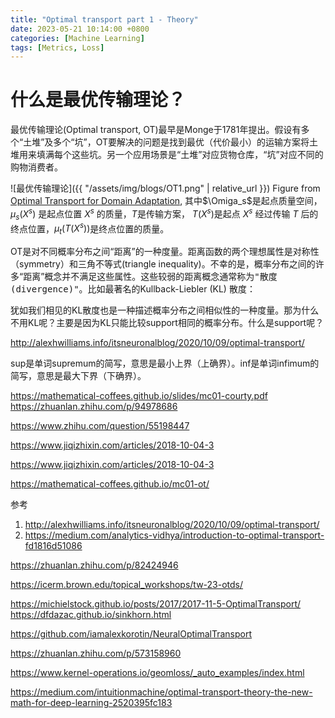 ```yaml
---
title: "Optimal transport part 1 - Theory"
date: 2023-05-21 10:14:00 +0800
categories: [Machine Learning]
tags: [Metrics, Loss]
---
```


# 什么是最优传输理论？
最优传输理论(Optimal transport, OT)最早是Monge于1781年提出。假设有多个“土堆”及多个“坑”，OT要解决的问题是找到最优（代价最小）的运输方案将土堆用来填满每个这些坑。另一个应用场景是“土堆”对应货物仓库，“坑”对应不同的购物消费者。

![最优传输理论]({{ "/assets/img/blogs/OT1.png" | relative_url }}) 
Figure from [Optimal Transport for Domain Adaptation](https://hal.science/hal-01377220/file/OTPAMI.pdf), 其中$\Omiga_s$是起点质量空间， $\mu_s(X^s)$ 是起点位置 $X^s$ 的质量，$T$是传输方案， $T(X^s)$是起点 $X^s$ 经过传输 $T$ 后的终点位置，$\mu_t(T(X^s))$是终点位置的质量。

OT是对不同概率分布之间“距离”的一种度量。距离函数的两个理想属性是对称性（symmetry）和三角不等式(triangle inequality)。不幸的是，概率分布之间的许多“距离”概念并不满足这些属性。这些较弱的距离概念通常称为<kbd>"散度(divergence)"</kbd>。比如最著名的Kullback-Liebler (KL) 散度：


犹如我们相见的KL散度也是一种描述概率分布之间相似性的一种度量。那为什么不用KL呢？主要是因为KL只能比较support相同的概率分布。什么是support呢？






http://alexhwilliams.info/itsneuronalblog/2020/10/09/optimal-transport/

sup是单词supremum的简写，意思是最小上界（上确界）。inf是单词infimum的简写，意思是最大下界（下确界）。

https://mathematical-coffees.github.io/slides/mc01-courty.pdf
https://zhuanlan.zhihu.com/p/94978686

https://www.zhihu.com/question/55198447

https://www.jiqizhixin.com/articles/2018-10-04-3

https://www.jiqizhixin.com/articles/2018-10-04-3

https://mathematical-coffees.github.io/mc01-ot/

参考
1. http://alexhwilliams.info/itsneuronalblog/2020/10/09/optimal-transport/
2. https://medium.com/analytics-vidhya/introduction-to-optimal-transport-fd1816d51086 

https://zhuanlan.zhihu.com/p/82424946

https://icerm.brown.edu/topical_workshops/tw-23-otds/


https://michielstock.github.io/posts/2017/2017-11-5-OptimalTransport/
https://dfdazac.github.io/sinkhorn.html

https://github.com/iamalexkorotin/NeuralOptimalTransport

https://zhuanlan.zhihu.com/p/573158960


https://www.kernel-operations.io/geomloss/_auto_examples/index.html



https://medium.com/intuitionmachine/optimal-transport-theory-the-new-math-for-deep-learning-2520395fc183


